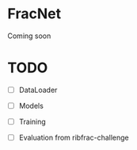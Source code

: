 # FracNet
Coming soon

# TODO
* [ ] DataLoader
* [ ] Models
* [ ] Training
* [ ] Evaluation from ribfrac-challenge
 
